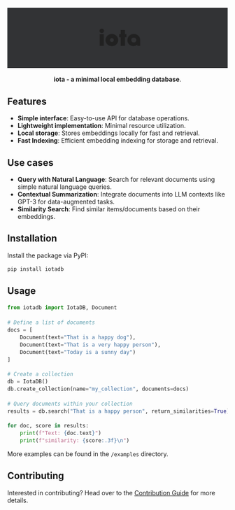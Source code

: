 <p align="center">
  <img src="assets/iota.png" alt="Iota logo">
</p>

<p align="center">
    <b>iota - a minimal local embedding database</b>. <br />
</p>

## Features

- **Simple interface**: Easy-to-use API for database operations.
- **Lightweight implementation**: Minimal resource utilization.
- **Local storage**: Stores embeddings locally for fast and retrieval.
- **Fast Indexing**: Efficient embedding indexing for storage and retrieval.

## Use cases

- **Query with Natural Language**: Search for relevant documents using simple natural language queries.
- **Contextual Summarization**: Integrate documents into LLM contexts like GPT-3 for data-augmented tasks.
- **Similarity Search**: Find similar items/documents based on their embeddings.

## Installation

Install the package via PyPI:

```bash
pip install iotadb
```

## Usage

```python
from iotadb import IotaDB, Document

# Define a list of documents
docs = [
    Document(text="That is a happy dog"),
    Document(text="That is a very happy person"),
    Document(text="Today is a sunny day")
]

# Create a collection
db = IotaDB()
db.create_collection(name="my_collection", documents=docs)

# Query documents within your collection
results = db.search("That is a happy person", return_similarities=True)

for doc, score in results:
    print(f"Text: {doc.text}")
    print(f"similarity: {score:.3f}\n")
```

More examples can be found in the `/examples` directory.

## Contributing

Interested in contributing? Head over to the [Contribution Guide](CONTRIBUTING.md) for more details.
